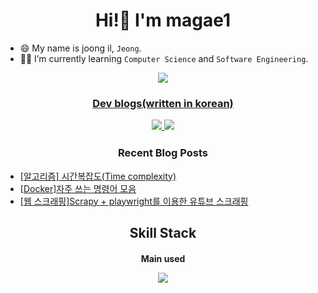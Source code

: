<h1 align="center">Hi!👋 I'm magae1</h1>

- 😄 My name is joong il, `Jeong`.
- :student: I’m currently learning `Computer Science` and `Software Engineering`.

<p align="center">
  <a href="https://www.acmicpc.net/user/jji6665">
  <img src="http://mazassumnida.wtf/api/v2/generate_badge?boj=jji6665"/>
</p>

<h3 align="center">Dev blogs(written in korean)</p>
<p align="center">
  <a href="https://magae5basement.tistory.com/">
    <img src="https://img.shields.io/badge/tistory-000?style=for-the-badge&logo=tistory&logoColor=white" />
  </a>
  <a href="https://blog.naver.com/lws6665"> 
    <img src="https://img.shields.io/badge/NAVER-03C75A?style=for-the-badge&logo=NAVER&logoColor=white" />
  </a>
</p>

<h3 align="center">Recent Blog Posts</h4>

<!-- BLOG-POST-LIST:START -->
- [[알고리즘] 시간복잡도&lpar;Time complexity&rpar;](https://magae5basement.tistory.com/10)
- [[Docker]자주 쓰는 명령어 모음](https://magae5basement.tistory.com/9)
- [[웹 스크래핑]Scrapy + playwright를 이용한 유튜브 스크래핑](https://magae5basement.tistory.com/5)
<!-- BLOG-POST-LIST:END -->


<h2 align="center">Skill Stack</h2>
<div>
 
<h4 align="center">Main used</p>
<p align="center">
  <a href="https://skillicons.dev">
    <img src="https://skillicons.dev/icons?i=py,django,mysql,react,ts,docker&perline=14" />
  </a>
</p>

